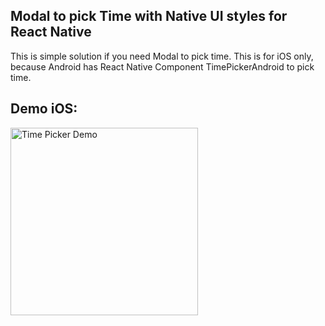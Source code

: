 ## Modal to pick Time with Native UI styles for React Native

This is simple solution if you need Modal to pick time. This is for iOS only, because Android has React Native Component TimePickerAndroid to pick time. 

## Demo iOS:

<img src="https://github.com/Aronwebpro/react-native-toolkit/blob/master/TimePickerModal/timePickerSample.gif" alt="Time Picker Demo" width="300px" height="auto">
